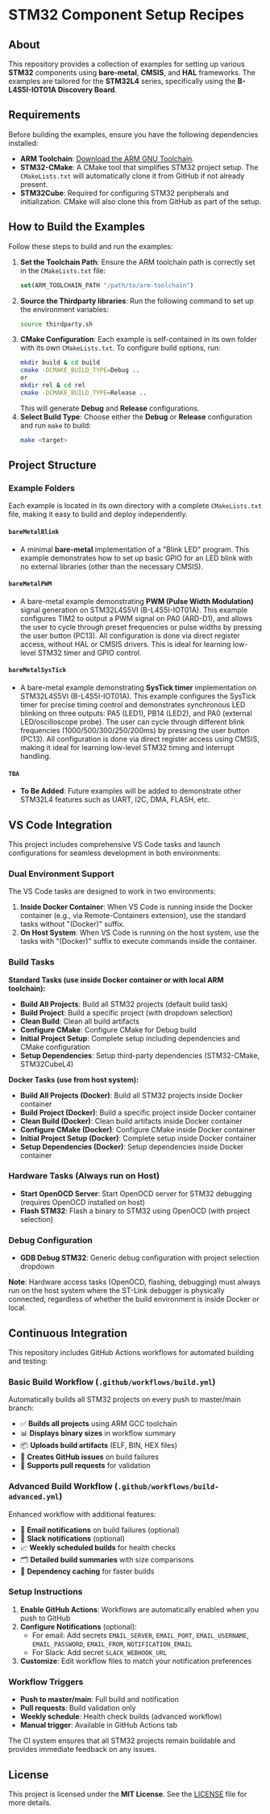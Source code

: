 # STM32 Component Setup Recipes

## About
This repository provides a collection of examples for setting up various **STM32** components using **bare-metal**, **CMSIS**, and **HAL** frameworks. The examples are tailored for the **STM32L4** series, specifically using the **B-L4S5I-IOT01A Discovery Board**.

## Requirements
Before building the examples, ensure you have the following dependencies installed:

- **ARM Toolchain**: [Download the ARM GNU Toolchain](https://developer.arm.com/downloads/-/arm-gnu-toolchain-downloads).
- **STM32-CMake**: A CMake tool that simplifies STM32 project setup. The `CMakeLists.txt` will automatically clone it from GitHub if not already present.
- **STM32Cube**: Required for configuring STM32 peripherals and initialization. CMake will also clone this from GitHub as part of the setup.

## How to Build the Examples

Follow these steps to build and run the examples:

1. **Set the Toolchain Path**:
   Ensure the ARM toolchain path is correctly set in the `CMakeLists.txt` file:
   ```cmake
   set(ARM_TOOLCHAIN_PATH "/path/to/arm-toolchain")
   ```
2. **Source the Thirdparty libraries**: Run the following command to set up the environment variables:
    ```sh
    source thirdparty.sh
    ```
3. **CMake Configuration**: Each example is self-contained in its own folder with its own `CMakeLists.txt`. To configure build options, run:
    ```sh
    mkdir build & cd build
    cmake -DCMAKE_BUILD_TYPE=Debug ..
    or
    mkdir rel & cd rel
    cmake -DCMAKE_BUILD_TYPE=Release ..
    ```
    This will generate **Debug** and **Release** configurations.
4. **Select Build Type**: Choose either the **Debug** or **Release** configuration and run `make` to build:
    ```sh
    make <target>
    ```
## Project Structure

### Example Folders
Each example is located in its own directory with a complete `CMakeLists.txt` file, making it easy to build and deploy independently.

#### `bareMetalBlink`
- A minimal **bare-metal** implementation of a "Blink LED" program. This example demonstrates how to set up basic GPIO for an LED blink with no external libraries (other than the necessary CMSIS).

#### `bareMetalPWM`

- A bare-metal example demonstrating **PWM (Pulse Width Modulation)** signal generation on STM32L4S5VI (B-L4S5I-IOT01A). This example configures TIM2 to output a PWM signal on PA0 (ARD-D1), and allows the user to cycle through preset frequencies or pulse widths by pressing the user button (PC13). All configuration is done via direct register access, without HAL or CMSIS drivers. This is ideal for learning low-level STM32 timer and GPIO control.

#### `bareMetalSysTick`

- A bare-metal example demonstrating **SysTick timer** implementation on STM32L4S5VI (B-L4S5I-IOT01A). This example configures the SysTick timer for precise timing control and demonstrates synchronous LED blinking on three outputs: PA5 (LED1), PB14 (LED2), and PA0 (external LED/oscilloscope probe). The user can cycle through different blink frequencies (1000/500/300/250/200ms) by pressing the user button (PC13). All configuration is done via direct register access using CMSIS, making it ideal for learning low-level STM32 timing and interrupt handling.

#### `TBA`

- **To Be Added**: Future examples will be added to demonstrate other STM32L4 features such as UART, I2C, DMA, FLASH, etc.

## VS Code Integration

This project includes comprehensive VS Code tasks and launch configurations for seamless development in both environments:

### Dual Environment Support

The VS Code tasks are designed to work in two environments:

1. **Inside Docker Container**: When VS Code is running inside the Docker container (e.g., via Remote-Containers extension), use the standard tasks without "(Docker)" suffix.
2. **On Host System**: When VS Code is running on the host system, use the tasks with "(Docker)" suffix to execute commands inside the container.

### Build Tasks

**Standard Tasks (use inside Docker container or with local ARM toolchain):**

- **Build All Projects**: Build all STM32 projects (default build task)
- **Build Project**: Build a specific project (with dropdown selection)
- **Clean Build**: Clean all build artifacts
- **Configure CMake**: Configure CMake for Debug build
- **Initial Project Setup**: Complete setup including dependencies and CMake configuration
- **Setup Dependencies**: Setup third-party dependencies (STM32-CMake, STM32CubeL4)

**Docker Tasks (use from host system):**

- **Build All Projects (Docker)**: Build all STM32 projects inside Docker container
- **Build Project (Docker)**: Build a specific project inside Docker container
- **Clean Build (Docker)**: Clean build artifacts inside Docker container
- **Configure CMake (Docker)**: Configure CMake inside Docker container
- **Initial Project Setup (Docker)**: Complete setup inside Docker container
- **Setup Dependencies (Docker)**: Setup dependencies inside Docker container

### Hardware Tasks (Always run on Host)

- **Start OpenOCD Server**: Start OpenOCD server for STM32 debugging (requires OpenOCD installed on host)
- **Flash STM32**: Flash a binary to STM32 using OpenOCD (with project selection)

### Debug Configuration

- **GDB Debug STM32**: Generic debug configuration with project selection dropdown

**Note**: Hardware access tasks (OpenOCD, flashing, debugging) must always run on the host system where the ST-Link debugger is physically connected, regardless of whether the build environment is inside Docker or local.

## Continuous Integration

This repository includes GitHub Actions workflows for automated building and testing:

### Basic Build Workflow (`.github/workflows/build.yml`)

Automatically builds all STM32 projects on every push to master/main branch:

- ✅ **Builds all projects** using ARM GCC toolchain
- 📊 **Displays binary sizes** in workflow summary
- 📦 **Uploads build artifacts** (ELF, BIN, HEX files)
- 🚨 **Creates GitHub issues** on build failures
- 🔄 **Supports pull requests** for validation

### Advanced Build Workflow (`.github/workflows/build-advanced.yml`)

Enhanced workflow with additional features:

- 📧 **Email notifications** on build failures (optional)
- 💬 **Slack notifications** (optional)
- 📈 **Weekly scheduled builds** for health checks
- 🗂️ **Detailed build summaries** with size comparisons
- 💾 **Dependency caching** for faster builds

### Setup Instructions

1. **Enable GitHub Actions**: Workflows are automatically enabled when you push to GitHub
2. **Configure Notifications** (optional):
   - For email: Add secrets `EMAIL_SERVER`, `EMAIL_PORT`, `EMAIL_USERNAME`, `EMAIL_PASSWORD`, `EMAIL_FROM`, `NOTIFICATION_EMAIL`
   - For Slack: Add secret `SLACK_WEBHOOK_URL`
3. **Customize**: Edit workflow files to match your notification preferences

### Workflow Triggers

- **Push to master/main**: Full build and notification
- **Pull requests**: Build validation only
- **Weekly schedule**: Health check builds (advanced workflow)
- **Manual trigger**: Available in GitHub Actions tab

The CI system ensures that all STM32 projects remain buildable and provides immediate feedback on any issues.

## License

This project is licensed under the **MIT License**. See the [LICENSE](./LICENSE) file for more details.
